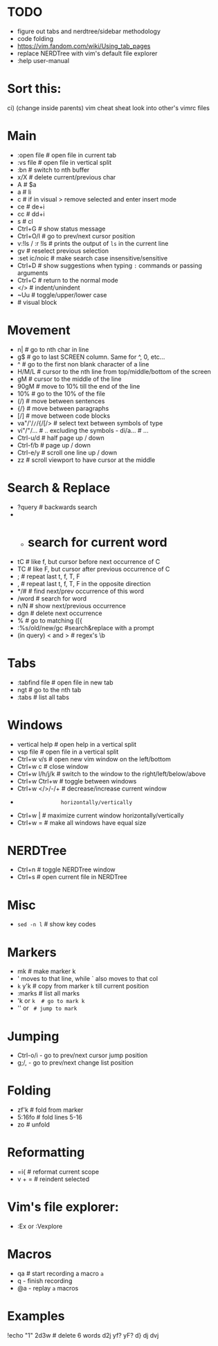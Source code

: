 # TODO

- figure out tabs and nerdtree/sidebar methodology
- code folding
- https://vim.fandom.com/wiki/Using_tab_pages
- replace NERDTree with vim's default file explorer
- :help user-manual

# Sort this:
ci)  (change inside parents)
vim cheat sheat
look into other's vimrc files

# Main

- :open file  #  open file in current tab
- :vs file  # open file in vertical split
- :bn  # switch to nth buffer
- x/X  # delete current/previous char
- A  # $a
- a  # li
- c  # if in visual > remove selected and enter insert mode
- ce  # de+i
- cc  # dd+i
- s  # cl
- Ctrl+G  # show status message
- Ctrl+O/I  # go to prev/next cursor position
- v:!ls / :r !ls  # prints the output of `ls` in the current line
- gv  # reselect previous selection
- :set ic/noic  # make search case insensitive/sensitive
- Ctrl+D  # show suggestions when typing `:` commands or passing
            arguments
- Ctrl+C  # return to the normal mode
- </>  # indent/unindent
- ~Uu  # toggle/upper/lower case
- <c-v>  # visual block

# Movement

- n|  # go to nth char in line
- g$  # go to last SCREEN column. Same for ^, 0, etc...
- ^  # go to the first non blank character of a line
- H/M/L  # cursor to the nth line from top/middle/bottom of the screen
- gM  # cursor to the middle of the line
- 90gM  # move to 10% till the end of the line
- 10%  # go to the 10% of the file
- (/)  # move between sentences
- {/}  # move between paragraphs
- [/]  # move between code blocks
- va"/'/`/`/{/[/>  # select text between symbols of type
- vi"/"/...  # .. excluding the symbols - di/a... # ...
- Ctrl-u/d  # half page up / down
- Ctrl-f/b  # page up / down
- Ctrl-e/y  # scroll one line up / down
- zz  # scroll viewport to have cursor at the middle

# Search & Replace

- ?query  # backwards search
- *  # search for current word
- tC  # like f, but cursor before next occurrence of C
- TC  # like F, but cursor after previous occurrence of C
- ;  # repeat last t, f, T, F
- ,  # repeat last t, f, T, F in the opposite direction
- \*/#  # find next/prev occurrence of this word
- /word  # search for word
- n/N  # show next/previous occurrence
- dgn  # delete next occurrence
- %  # go to matching ([{
- :%s/old/new/gc  #search&replace with a prompt
- (in query) \< and \>  # regex's \b


# Tabs

- :tabfind file  # open file in new tab
- ngt  # go to the nth tab
- :tabs  # list all tabs

# Windows

- vertical help  # open help in a vertical split
- vsp file  # open file in a vertical split
- Ctrl+w v/s  # open new vim window on the left/bottom
- Ctrl+w c  # close window
- Ctrl+w l/h/j/k  # switch to the window to the right/left/below/above
- Ctrl+w Ctrl+w  # toggle between windows
- Ctrl+w </>/-/+  # decrease/increase current window
-                   horizontally/vertically
- Ctrl+w |  # maximize current window horizontally/vertically
- Ctrl+w =  # make all windows have equal size

# NERDTree

- Ctrl+n  # toggle NERDTree window
- Ctrl+s  # open current file in NERDTree

# Misc

- `sed -n l`  # show key codes

# Markers

- mk  # make marker k
- ' moves to that line, while \` also moves to that col
- `k` y'k  # copy from marker `k` till current position
- :marks  # list all marks
- 'k or `k  # go to mark k`
- '' or ``  # jump to mark ``

# Jumping
- Ctrl-o/i - go to prev/next cursor jump position
- g;/, - go to prev/next change list position

# Folding

- zf'k  # fold from marker
- 5:16fo  # fold lines 5-16
- zo  # unfold

# Reformatting

- =i{ # reformat current scope
- v + =  # reindent selected

# Vim's file explorer:

- :Ex or :Vexplore

# Macros

- qa  # start recording a macro `a`
- q - finish recording
- @a - replay `a` macros

# Examples

!echo "1"
2d3w  # delete 6 words
d<c-v>2j
yf?
yF?
d}
dj
dvj
